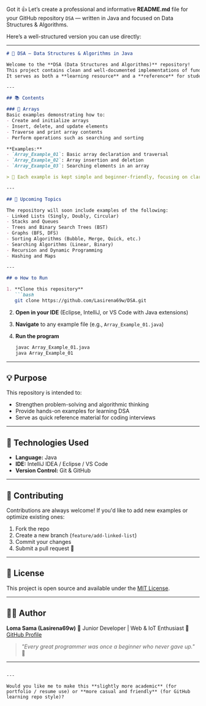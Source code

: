 Got it 👍 Let’s create a professional and informative **README.md** file for your GitHub repository `DSA` — written in Java and focused on Data Structures & Algorithms.

Here’s a well-structured version you can use directly:

---

````markdown
# 🧠 DSA — Data Structures & Algorithms in Java

Welcome to the **DSA (Data Structures and Algorithms)** repository!  
This project contains clean and well-documented implementations of fundamental data structures and algorithms using **Java**.  
It serves as both a **learning resource** and a **reference** for students, developers, and interview preparation.

---

## 📚 Contents

### 🔹 Arrays
Basic examples demonstrating how to:
- Create and initialize arrays
- Insert, delete, and update elements
- Traverse and print array contents
- Perform operations such as searching and sorting

**Examples:**
- `Array_Example_01`: Basic array declaration and traversal  
- `Array_Example_02`: Array insertion and deletion  
- `Array_Example_03`: Searching elements in an array  

> 📌 Each example is kept simple and beginner-friendly, focusing on clarity over complexity.

---

## 🧩 Upcoming Topics

The repository will soon include examples of the following:
- Linked Lists (Singly, Doubly, Circular)
- Stacks and Queues
- Trees and Binary Search Trees (BST)
- Graphs (BFS, DFS)
- Sorting Algorithms (Bubble, Merge, Quick, etc.)
- Searching Algorithms (Linear, Binary)
- Recursion and Dynamic Programming
- Hashing and Maps

---

## ⚙️ How to Run

1. **Clone this repository**
   ```bash
   git clone https://github.com/Lasirena69w/DSA.git
````

2. **Open in your IDE** (Eclipse, IntelliJ, or VS Code with Java extensions)
3. **Navigate** to any example file (e.g., `Array_Example_01.java`)
4. **Run the program**

   ```bash
   javac Array_Example_01.java
   java Array_Example_01
   ```

---

## 💡 Purpose

This repository is intended to:

* Strengthen problem-solving and algorithmic thinking
* Provide hands-on examples for learning DSA
* Serve as quick reference material for coding interviews

---

## 🧰 Technologies Used

* **Language:** Java
* **IDE:** IntelliJ IDEA / Eclipse / VS Code
* **Version Control:** Git & GitHub

---

## 🤝 Contributing

Contributions are always welcome!
If you'd like to add new examples or optimize existing ones:

1. Fork the repo
2. Create a new branch (`feature/add-linked-list`)
3. Commit your changes
4. Submit a pull request 🚀

---

## 📜 License

This project is open source and available under the [MIT License](LICENSE).

---

## 🧑‍💻 Author

**Loma Sama (Lasirena69w)**
📍 Junior Developer | Web & IoT Enthusiast
💼 [GitHub Profile](https://github.com/Lasirena69w)

> *"Every great programmer was once a beginner who never gave up."* 🧩

---

```

---

Would you like me to make this **slightly more academic** (for portfolio / resume use) or **more casual and friendly** (for GitHub learning repo style)?
```

